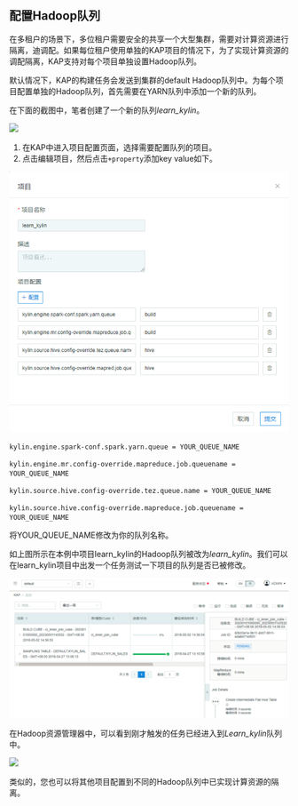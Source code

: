 ## 配置Hadoop队列

在多租户的场景下，多位租户需要安全的共享一个大型集群，需要对计算资源进行隔离，迪调配。如果每位租户使用单独的KAP项目的情况下，为了实现计算资源的调配隔离，KAP支持对每个项目单独设置Hadoop队列。

默认情况下，KAP的构建任务会发送到集群的default Hadoop队列中。为每个项目配置单独的Hadoop队列，首先需要在YARN队列中添加一个新的队列。

在下面的截图中，笔者创建了一个新的队列*learn_kylin*。

![](images/hadoop_queue/1.png)

1. 在KAP中进入项目配置页面，选择需要配置队列的项目。
2. 点击编辑项目，然后点击`+property`添加key value如下。

![](images/hadoop_queue/2_1.png)



`kylin.engine.spark-conf.spark.yarn.queue = YOUR_QUEUE_NAME`

`kylin.engine.mr.config-override.mapreduce.job.queuename = YOUR_QUEUE_NAME`

`kylin.source.hive.config-override.tez.queue.name = YOUR_QUEUE_NAME `

`kylin.source.hive.config-override.mapreduce.job.queuename = YOUR_QUEUE_NAME`

将YOUR_QUEUE_NAME修改为你的队列名称。

如上图所示在本例中项目learn_kylin的Hadoop队列被改为*learn_kylin*。我们可以在learn_kylin项目中出发一个任务测试一下项目的队列是否已被修改。

![](images/hadoop_queue/3_1.png)

在Hadoop资源管理器中，可以看到刚才触发的任务已经进入到*Learn_kylin*队列中。

![](images/hadoop_queue/4.png)



类似的，您也可以将其他项目配置到不同的Hadoop队列中已实现计算资源的隔离。
